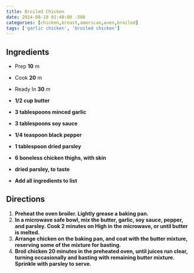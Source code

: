 ```yaml
---
title: Broiled Chicken
date: 2014-08-10 01:40:00 -500
categories: [chicken,breast,american,oven,broiled]
tags: ['garlic chicken', 'broiled chicken']
---
```


## Ingredients

* Prep
  **10** m
* Cook
  **20** m
* Ready In
  **30** m

* **1/2 cup butter**
* **3 tablespoons minced garlic**
* **3 tablespoons soy sauce**
* **1/4 teaspoon black pepper**
* **1 tablespoon dried parsley**
* **6 boneless chicken thighs, with skin**
* **dried parsley, to taste**
* **Add all ingredients to list**

## Directions

1. **Preheat the oven broiler. Lightly grease a baking pan.**
2. **In a microwave safe bowl, mix the butter, garlic, soy sauce, pepper, and parsley. Cook 2 minutes on High in the microwave, or until butter is melted.**
3. **Arrange chicken on the baking pan, and coat with the butter mixture, reserving some of the mixture for basting.**
4. **Broil chicken 20 minutes in the preheated oven, until juices run clear, turning occasionally and basting with remaining butter mixture. Sprinkle with parsley to serve.**
